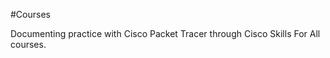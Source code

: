 #Courses
<p>
  Documenting practice with Cisco Packet Tracer through Cisco Skills For All courses. 
</p>
